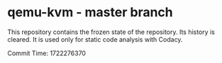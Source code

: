 # qemu-kvm - master branch

This repository contains the frozen state of the repository.
Its history is cleared. It is used only for static code
analysis with Codacy.

Commit Time: 1722276370